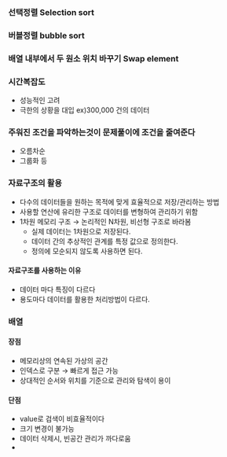 ### 선택정렬 Selection sort
### 버블정렬 bubble sort

### 배열 내부에서 두 원소 위치 바꾸기 Swap element

### 시간복잡도
- 성능적인 고려
- 극한의 상황을 대입 ex)300,000 건의 데이터

### 주워진 조건을 파악하는것이 문제풀이에 조건을 줄여준다
- 오름차순
- 그룹화 등

### 자료구조의 활용
- 다수의 데이터들을 원하는 목적에 맞게 효율적으로 저장/관리하는 방법
- 사용할 연산에 유리한 구조로 데이터를 변형하여 관리하기 위함
- 1차원 메모리 구조 → 논리적인 N차원, 비선형 구조로 바라봄
    - 실제 데이터는 1차원으로 저장된다. 
    - 데이터 간의 추상적인 관계를 특정 값으로 정의한다. 
    - 정의에 모순되지 않도록 사용하면 된다.
    
#### 자료구조를 사용하는 이유
- 데이터 마다 특징이 다르다
- 용도마다 데이터를 활용한 처리방법이 다르다.

### 배열
#### 장점
- 메모리상의 연속된 가상의 공간
- 인덱스로 구분 → 빠르게 접근 가능
- 상대적인 순서와 위치를 기준으로 관리와 탐색이 용이
#### 단점
- value로 검색이 비효율적이다
- 크기 변경이 불가능
- 데이터 삭제시, 빈공간 관리가 까다로움
- 